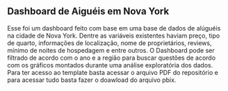 ## Dashboard de Aiguéis em Nova York
Esse foi um dashboard feito com base em uma base de dados de alúguéis na cidade de Nova York. Dentre as variáveis existentes haviam preço, tipo de quarto, informações de localização, nome de proprietários, reviews, mínimo de noites de hospedagem e entre outros. O Dashboard pode ser filtrado de acordo com o ano e a região para buscar questões de acordo com os gráficos montados durante uma análise exploratória dos dados. 
Para ter acesso ao template basta acessar o arquivo PDF do repositório e para acessar tudo basta fazer o doawload do arquivo pbix.
